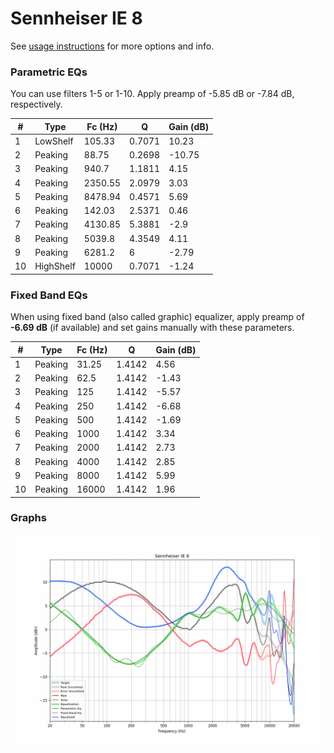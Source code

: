 # Sennheiser IE 8
See [usage instructions](https://github.com/jaakkopasanen/AutoEq#usage) for more options and info.

### Parametric EQs
You can use filters 1-5 or 1-10. Apply preamp of -5.85 dB or -7.84 dB, respectively.

|   # | Type      |   Fc (Hz) |      Q |   Gain (dB) |
|-----|-----------|-----------|--------|-------------|
|   1 | LowShelf  |    105.33 | 0.7071 |       10.23 |
|   2 | Peaking   |     88.75 | 0.2698 |      -10.75 |
|   3 | Peaking   |    940.7  | 1.1811 |        4.15 |
|   4 | Peaking   |   2350.55 | 2.0979 |        3.03 |
|   5 | Peaking   |   8478.94 | 0.4571 |        5.69 |
|   6 | Peaking   |    142.03 | 2.5371 |        0.46 |
|   7 | Peaking   |   4130.85 | 5.3881 |       -2.9  |
|   8 | Peaking   |   5039.8  | 4.3549 |        4.11 |
|   9 | Peaking   |   6281.2  | 6      |       -2.79 |
|  10 | HighShelf |  10000    | 0.7071 |       -1.24 |

### Fixed Band EQs
When using fixed band (also called graphic) equalizer, apply preamp of **-6.69 dB** (if available) and set gains manually with these parameters.

|   # | Type    |   Fc (Hz) |      Q |   Gain (dB) |
|-----|---------|-----------|--------|-------------|
|   1 | Peaking |     31.25 | 1.4142 |        4.56 |
|   2 | Peaking |     62.5  | 1.4142 |       -1.43 |
|   3 | Peaking |    125    | 1.4142 |       -5.57 |
|   4 | Peaking |    250    | 1.4142 |       -6.68 |
|   5 | Peaking |    500    | 1.4142 |       -1.69 |
|   6 | Peaking |   1000    | 1.4142 |        3.34 |
|   7 | Peaking |   2000    | 1.4142 |        2.73 |
|   8 | Peaking |   4000    | 1.4142 |        2.85 |
|   9 | Peaking |   8000    | 1.4142 |        5.99 |
|  10 | Peaking |  16000    | 1.4142 |        1.96 |

### Graphs
![](./Sennheiser%20IE%208.png)
